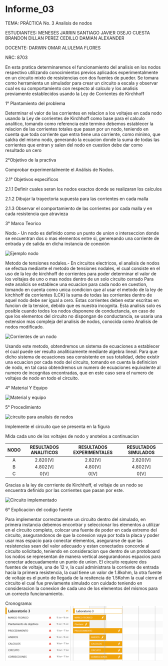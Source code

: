 # Informe_03

TEMA: PRÁCTICA No. 3 Analisis de nodos

ESTUDIANTES:  MENESES JARRIN SANTIAGO JAVIER OSEJO CUESTA BRANDON DILLAN PEREZ CEDILLO DAMIAN ALEXANDER 
    
DOCENTE: DARWIN OMAR ALULEMA FLORES 
 
NRC:  8703

En esta pratica determinaremos el funcionamiento del analisis en los nodos respectivo utilizando conocimientos previos aplicados experimentalmente en un circuito mixto de resistencias con dos fuentes de pueder. Se tomara como herramienta un simulador para crear un circuito a escala y observar cual es su comportamiento con respecto al calculo y los analisis previamente establecidos usando la Ley de Corrientes de Kirchhoff

1° Plantamiento del problema 
	
 Determinar el valor de las corrientes en relacion a los voltajes en cada nodo usando la Ley de corrientes de Kirchhoff como base para el calculo analitico, tomando como referencia este termino debemos establecer la relacion de las corrientes totales que pasan por un nodo, teniendo en cuenta que toda corriente que entra tiene una corriente, como minimo, que saldra del mismo nodo, generando la ecuacion donde la suma de todas las corrientes que entran y salen del nodo en cuestion debe dar como resultado un cero

2°Objetivo de la practiva 
	
  Comprobar experimentalmente el Análisis de Nodos.
 
 2.1° Objetivos especificos 
 
2.1.1 Definir cuales seran los nodos exactos donde se realizaran los calculos
  
 2.1.2 Dibujar la trayectoria supuesta para las corrientes en cada malla
  
  2.1.3 Observar el comportamiento de las corrientes por cada malla y en cada resistencia que atravieza
  
3° Marco Teorico

Nodo.- 
  Un nodo es definido como un punto de union o interseccion donde se encuentran dos o mas elementos entre si, genereando una corriente de entrada y de salida en dicha instancia de conexión
   
![Ejemplo nodo](https://github.com/Damian-A-Perez/Informe_03/blob/master/Img/Nodo.jpg)

Metodo de tensiones nodales.-
En circuitos electricos, el analisis de nodos se efectua mediante el metodo de tensiones nodales, el cual consiste en el uso de la ley de kirchhoff de corrientes para poder determinar el valor de los voltajes de uno o mas nodos dentro de un solo circuito cerrado
Para este analicis se establece una ecuacion para cada nodo en cuestion, tomando en cuenta como unica condicion que al usar el metodo de la ley de kirchhoff de corrientes (LCK) la suma de todas las corrientes dentro de aquel nodo debe ser igual a cero. Estas corrientes deben estar escritas en funcion de la tension, debido que es nuestra incognita.
Esta analisis solo es posible cuando todos los nodos disponene de conductancia, en caso de que los elementos del circuito no dispongan de conductancia, se usaria una extension mas compleja del analisis de nodos, conocida como Analisis de nodos modificado.

![Corrientes de un nodo](https://github.com/Damian-A-Perez/Informe_03/blob/master/Img/Corrientes%20de%20un%20nodo.png)

Usando este metodo, obtendremos un sistema de ecuaciones a establecer el cual puede ser resulto analiticamente mediante algebra lineal. Para que dicho sistema de ecuaciones sea consistente en sus totalidad, debe existir una ecuacion por cada nodo del circuito, tomando en cuenta la definicion de nodo, en tal caso obtendremos un numero de ecuaciones equivalente al numero de incognitas encontradas, que en este caso sera el numero de voltajes de nodo en todo el circuito.

4° Material Y Equipo 

![Material y equipo](https://github.com/Damian-A-Perez/Informe_03/blob/master/Img/Material%20y%20equipo%20(2).png)

5° Procedimiento 

![circuito para analisis de nodos](https://github.com/Damian-A-Perez/Informe_03/blob/master/Img/Circuito%20para%20analisis%20de%20nodos.png)

Implemente el circuito que se presenta en la figura

Mida cada uno de los voltajes de nodo y anotelos a continuacion

| NODO   | RESULTADOS ANALITICOS | RESULTADOS EXPERIMENTALES | RESULTADOS SIMULADOS |
|  :---:   |  :---:                |            :---:          |       :---:          |
|    A   | 2.820[V]                | 2.82[V]                    | 2.820[V]           |
|    B    | 4.802[V]                | 4.80[V]                 |4.802[V]             |
|    C    | 0[V]                | 0[V]               |0[V]           |

Gracias a la ley de corrriente de Kirchhoff, el voltaje de un nodo se encuentra definido por las corrientes que pasan por este.

![Circuito implementado](https://github.com/Damian-A-Perez/Informe_03/blob/master/Img/Simulador3.png)



6° Explicacion del codigo fuente

Para implementar correctamente un circuito dentro del simulado, en primera instancia debemos encontrar y seleccionar los elementos a utilizar en el circuito completo, colocar una fuente de poder en cada extremo del circuito, asegurandonos de que la conexion vaya por toda la placa y poder usar mas espacio para conectar elementos, asegurarse de que las resistencias sean del valor adecuado y estan conectados concorde al circuito solicitado, teniendo en consideracion que dentro de un protoboard los nodos se representan de manera vertical asegurandonos espacios para conectar adecuadamente un punto de union.
El circuito requiere dos fuentes de voltaje, una de 12 v, la cual administrara la corriente de entrada hacia la primera resistencia, la cual tiene un valor de 1.8kohm, la otra fuente de voltaje es el punto de llegada de la resitencia de 1.5Kohm la cual cierra el circuito el cual fue previamente simulado con cuidado teniendo en consideracion la conexion de cada uno de los elementos del mismos para un correcto funcionamiento. 


Cronograma:
![cronograma](https://github.com/Damian-A-Perez/Informe_03/blob/master/Img/L3I1.png)
  
